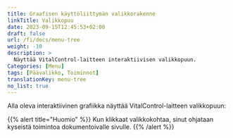 ```yaml
---
title: Graafisen käyttöliittymän valikkorakenne
linkTitle: Valikkopuu
date: 2023-09-15T12:45:53+02:00
draft: false
url: /fi/docs/menu-tree
weight: -10
description: >
  Näyttää VitalControl-laitteen interaktiivisen valikkopuun.
Categories: [Menu]
tags: [Päävalikko, Toiminnot]
translationKey: menu-tree
no_list: true
---
```


Alla oleva interaktiivinen grafiikka näyttää VitalControl-laitteen valikkopuun:

{{% alert title="Huomio" %}}
Kun klikkaat valikkokohtaa, sinut ohjataan kyseistä toimintoa dokumentoivalle sivulle.
{{% /alert %}}

<object data="menu-tree.svg" type="image/svg+xml" width="1100" >
</object>
